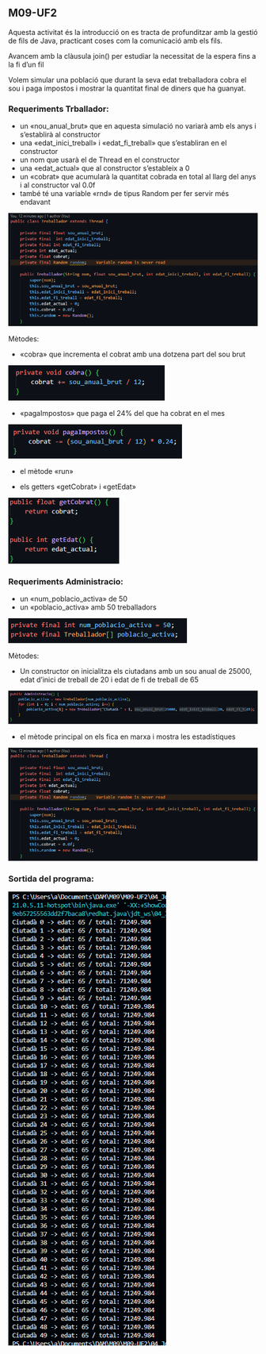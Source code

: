 ## M09-UF2
Aquesta activitat és la introducció  on es tracta de profunditzar amb la gestió de fils de Java, practicant coses com la comunicació amb els fils.

Avancem amb la clàusula join() per estudiar la necessitat de la espera fins a la fi d’un fil


Volem simular una població que durant la seva edat treballadora cobra el sou i paga impostos i
mostrar la quantitat final de diners que ha guanyat.

### Requeriments Trballador: 

- un «nou_anual_brut» que en aquesta simulació no variarà amb els anys i s’establirà al
constructor
- una «edat_inici_treball» i «edat_fi_treball» que s’establiran en el
constructor
- un nom que usarà el de Thread en el constructor
- una «edat_actual» que al constructor s’estableix a 0
- un «cobrat» que acumularà la quantitat cobrada en total al llarg del anys i al constructor
val 0.0f
- també té una variable «rnd» de tipus Random per fer servir més endavant

![alt text](imatges/image.png)

Mètodes:
- «cobra» que incrementa el cobrat amb una dotzena part del sou brut

![alt text](imatges/image1.png)

- «pagaImpostos» que paga el 24% del que ha cobrat en el mes

![alt text](imatges/image2.png)

- el mètode «run»


- els getters «getCobrat» i «getEdat»

![alt text](imatges/image3.png)

### Requeriments Administracio: 

- un «num_poblacio_activa» de 50
- un «poblacio_activa» amb 50 treballadors

![alt text](imatges/image4.png)

Mètodes:

- Un constructor on inicialitza els ciutadans amb un sou anual de 25000, edat d’inici de treball
de 20 i edat de fi de treball de 65

![alt text](imatges/image5.png)

- el mètode principal on els fica en marxa i mostra les estadístiques

![alt text](imatges/image.png)

### Sortida del programa:

![alt text](imatges/image7.png)